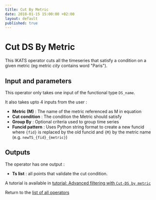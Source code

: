 ```yaml
---
title: Cut By Metric
date: 2018-01-15 15:00:00 +02:00
layout: default
published: true
---
```

# Cut DS By Metric

This IKATS operator cuts all the timeseries that satisfy a condition on a given metric (eg metric *city* contains word "Paris").

## Input and parameters

This operator only takes one input of the functional type `DS_name`.

It also takes upto 4 inputs from the user :

- **Metric (M)** : The name of the metric referenced as M in equation
- **Cut condition** : The condition the Metric should satisfy
- **Group By** : Optional criteria used to group time series
- **Funcid pattern** : Uses Python string format to create a new funcid where `{fid}` is replaced by the old funcid and `{M}` by the metric name (e.g. `newTS_{fid}_{metric}`)

## Outputs

The operator has one output :

 - **Ts list** : all points that validate the cut condition.

A tutorial is available in [tutorial: Advanced filtering with `Cut-DS by metric`](/doc/tutorials/tuto_cut_DS_metric.html)

Return to the [list of all operators](/operators.html)
